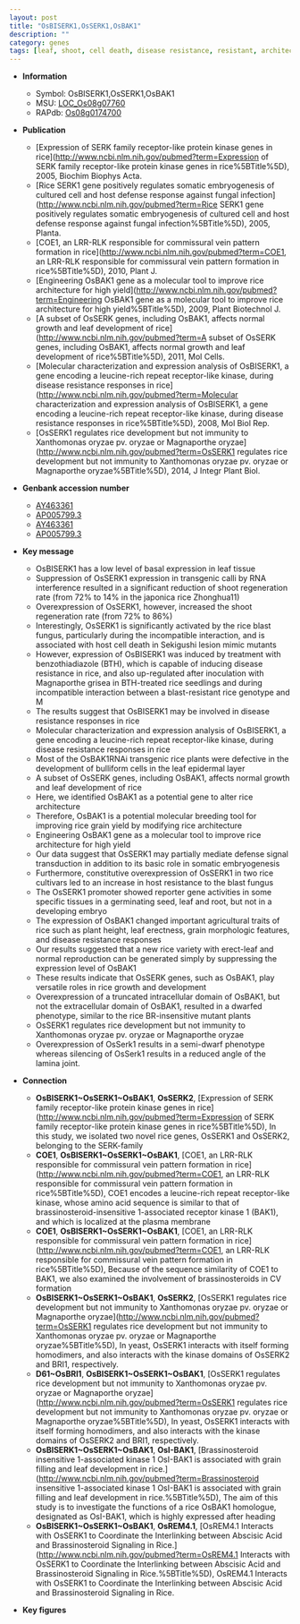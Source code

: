 ```yaml
---
layout: post
title: "OsBISERK1,OsSERK1,OsBAK1"
description: ""
category: genes
tags: [leaf, shoot, cell death, disease resistance, resistant, architecture, defense, blast, seed, grain, yield, height, seedling, breeding, grain yield, disease, growth, dwarf, erect, root, leaf development, development, angle of the lamina joint, lamina joint]
---
```


* **Information**  
    + Symbol: OsBISERK1,OsSERK1,OsBAK1  
    + MSU: [LOC_Os08g07760](http://rice.plantbiology.msu.edu/cgi-bin/ORF_infopage.cgi?orf=LOC_Os08g07760)  
    + RAPdb: [Os08g0174700](http://rapdb.dna.affrc.go.jp/viewer/gbrowse_details/irgsp1?name=Os08g0174700)  

* **Publication**  
    + [Expression of SERK family receptor-like protein kinase genes in rice](http://www.ncbi.nlm.nih.gov/pubmed?term=Expression of SERK family receptor-like protein kinase genes in rice%5BTitle%5D), 2005, Biochim Biophys Acta.
    + [Rice SERK1 gene positively regulates somatic embryogenesis of cultured cell and host defense response against fungal infection](http://www.ncbi.nlm.nih.gov/pubmed?term=Rice SERK1 gene positively regulates somatic embryogenesis of cultured cell and host defense response against fungal infection%5BTitle%5D), 2005, Planta.
    + [COE1, an LRR-RLK responsible for commissural vein pattern formation in rice](http://www.ncbi.nlm.nih.gov/pubmed?term=COE1, an LRR-RLK responsible for commissural vein pattern formation in rice%5BTitle%5D), 2010, Plant J.
    + [Engineering OsBAK1 gene as a molecular tool to improve rice architecture for high yield](http://www.ncbi.nlm.nih.gov/pubmed?term=Engineering OsBAK1 gene as a molecular tool to improve rice architecture for high yield%5BTitle%5D), 2009, Plant Biotechnol J.
    + [A subset of OsSERK genes, including OsBAK1, affects normal growth and leaf development of rice](http://www.ncbi.nlm.nih.gov/pubmed?term=A subset of OsSERK genes, including OsBAK1, affects normal growth and leaf development of rice%5BTitle%5D), 2011, Mol Cells.
    + [Molecular characterization and expression analysis of OsBISERK1, a gene encoding a leucine-rich repeat receptor-like kinase, during disease resistance responses in rice](http://www.ncbi.nlm.nih.gov/pubmed?term=Molecular characterization and expression analysis of OsBISERK1, a gene encoding a leucine-rich repeat receptor-like kinase, during disease resistance responses in rice%5BTitle%5D), 2008, Mol Biol Rep.
    + [OsSERK1 regulates rice development but not immunity to Xanthomonas oryzae pv. oryzae or Magnaporthe oryzae](http://www.ncbi.nlm.nih.gov/pubmed?term=OsSERK1 regulates rice development but not immunity to Xanthomonas oryzae pv. oryzae or Magnaporthe oryzae%5BTitle%5D), 2014, J Integr Plant Biol.

* **Genbank accession number**  
    + [AY463361](http://www.ncbi.nlm.nih.gov/nuccore/AY463361)
    + [AP005799.3](http://www.ncbi.nlm.nih.gov/nuccore/AP005799.3)
    + [AY463361](http://www.ncbi.nlm.nih.gov/nuccore/AY463361)
    + [AP005799.3](http://www.ncbi.nlm.nih.gov/nuccore/AP005799.3)

* **Key message**  
    + OsBISERK1 has a low level of basal expression in leaf tissue
    + Suppression of OsSERK1 expression in transgenic calli by RNA interference resulted in a significant reduction of shoot regeneration rate (from 72% to 14% in the japonica rice Zhonghua11)
    + Overexpression of OsSERK1, however, increased the shoot regeneration rate (from 72% to 86%)
    + Interestingly, OsSERK1 is significantly activated by the rice blast fungus, particularly during the incompatible interaction, and is associated with host cell death in Sekigushi lesion mimic mutants
    + However, expression of OsBISERK1 was induced by treatment with benzothiadiazole (BTH), which is capable of inducing disease resistance in rice, and also up-regulated after inoculation with Magnaporthe grisea in BTH-treated rice seedlings and during incompatible interaction between a blast-resistant rice genotype and M
    + The results suggest that OsBISERK1 may be involved in disease resistance responses in rice
    + Molecular characterization and expression analysis of OsBISERK1, a gene encoding a leucine-rich repeat receptor-like kinase, during disease resistance responses in rice
    + Most of the OsBAK1RNAi transgenic rice plants were defective in the development of bulliform cells in the leaf epidermal layer
    + A subset of OsSERK genes, including OsBAK1, affects normal growth and leaf development of rice
    + Here, we identified OsBAK1 as a potential gene to alter rice architecture
    + Therefore, OsBAK1 is a potential molecular breeding tool for improving rice grain yield by modifying rice architecture
    + Engineering OsBAK1 gene as a molecular tool to improve rice architecture for high yield
    + Our data suggest that OsSERK1 may partially mediate defense signal transduction in addition to its basic role in somatic embryogenesis
    + Furthermore, constitutive overexpression of OsSERK1 in two rice cultivars led to an increase in host resistance to the blast fungus
    + The OsSERK1 promoter showed reporter gene activities in some specific tissues in a germinating seed, leaf and root, but not in a developing embryo
    + The expression of OsBAK1 changed important agricultural traits of rice such as plant height, leaf erectness, grain morphologic features, and disease resistance responses
    + Our results suggested that a new rice variety with erect-leaf and normal reproduction can be generated simply by suppressing the expression level of OsBAK1
    + These results indicate that OsSERK genes, such as OsBAK1, play versatile roles in rice growth and development
    + Overexpression of a truncated intracellular domain of OsBAK1, but not the extracellular domain of OsBAK1, resulted in a dwarfed phenotype, similar to the rice BR-insensitive mutant plants
    + OsSERK1 regulates rice development but not immunity to Xanthomonas oryzae pv. oryzae or Magnaporthe oryzae
    + Overexpression of OsSerk1 results in a semi-dwarf phenotype whereas silencing of OsSerk1 results in a reduced angle of the lamina joint.

* **Connection**  
    + __OsBISERK1~OsSERK1~OsBAK1__, __OsSERK2__, [Expression of SERK family receptor-like protein kinase genes in rice](http://www.ncbi.nlm.nih.gov/pubmed?term=Expression of SERK family receptor-like protein kinase genes in rice%5BTitle%5D), In this study, we isolated two novel rice genes, OsSERK1 and OsSERK2, belonging to the SERK-family
    + __COE1__, __OsBISERK1~OsSERK1~OsBAK1__, [COE1, an LRR-RLK responsible for commissural vein pattern formation in rice](http://www.ncbi.nlm.nih.gov/pubmed?term=COE1, an LRR-RLK responsible for commissural vein pattern formation in rice%5BTitle%5D), COE1 encodes a leucine-rich repeat receptor-like kinase, whose amino acid sequence is similar to that of brassinosteroid-insensitive 1-associated receptor kinase 1 (BAK1), and which is localized at the plasma membrane
    + __COE1__, __OsBISERK1~OsSERK1~OsBAK1__, [COE1, an LRR-RLK responsible for commissural vein pattern formation in rice](http://www.ncbi.nlm.nih.gov/pubmed?term=COE1, an LRR-RLK responsible for commissural vein pattern formation in rice%5BTitle%5D), Because of the sequence similarity of COE1 to BAK1, we also examined the involvement of brassinosteroids in CV formation
    + __OsBISERK1~OsSERK1~OsBAK1__, __OsSERK2__, [OsSERK1 regulates rice development but not immunity to Xanthomonas oryzae pv. oryzae or Magnaporthe oryzae](http://www.ncbi.nlm.nih.gov/pubmed?term=OsSERK1 regulates rice development but not immunity to Xanthomonas oryzae pv. oryzae or Magnaporthe oryzae%5BTitle%5D), In yeast, OsSERK1 interacts with itself forming homodimers, and also interacts with the kinase domains of OsSERK2 and BRI1, respectively.
    + __D61~OsBRI1__, __OsBISERK1~OsSERK1~OsBAK1__, [OsSERK1 regulates rice development but not immunity to Xanthomonas oryzae pv. oryzae or Magnaporthe oryzae](http://www.ncbi.nlm.nih.gov/pubmed?term=OsSERK1 regulates rice development but not immunity to Xanthomonas oryzae pv. oryzae or Magnaporthe oryzae%5BTitle%5D), In yeast, OsSERK1 interacts with itself forming homodimers, and also interacts with the kinase domains of OsSERK2 and BRI1, respectively.
    + __OsBISERK1~OsSERK1~OsBAK1__, __OsI-BAK1__, [Brassinosteroid insensitive 1-associated kinase 1 OsI-BAK1 is associated with grain filling and leaf development in rice.](http://www.ncbi.nlm.nih.gov/pubmed?term=Brassinosteroid insensitive 1-associated kinase 1 OsI-BAK1 is associated with grain filling and leaf development in rice.%5BTitle%5D), The aim of this study is to investigate the functions of a rice OsBAK1 homologue, designated as OsI-BAK1, which is highly expressed after heading
    + __OsBISERK1~OsSERK1~OsBAK1__, __OsREM4.1__, [OsREM4.1 Interacts with OsSERK1 to Coordinate the Interlinking between Abscisic Acid and Brassinosteroid Signaling in Rice.](http://www.ncbi.nlm.nih.gov/pubmed?term=OsREM4.1 Interacts with OsSERK1 to Coordinate the Interlinking between Abscisic Acid and Brassinosteroid Signaling in Rice.%5BTitle%5D), OsREM4.1 Interacts with OsSERK1 to Coordinate the Interlinking between Abscisic Acid and Brassinosteroid Signaling in Rice.

* **Key figures**  


